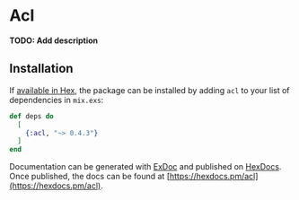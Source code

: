 # Acl

**TODO: Add description**

## Installation

If [available in Hex](https://hex.pm/docs/publish), the package can be installed
by adding `acl` to your list of dependencies in `mix.exs`:

```elixir
def deps do
  [
    {:acl, "~> 0.4.3"}
  ]
end
```

Documentation can be generated with [ExDoc](https://github.com/elixir-lang/ex_doc)
and published on [HexDocs](https://hexdocs.pm). Once published, the docs can
be found at [https://hexdocs.pm/acl](https://hexdocs.pm/acl).

